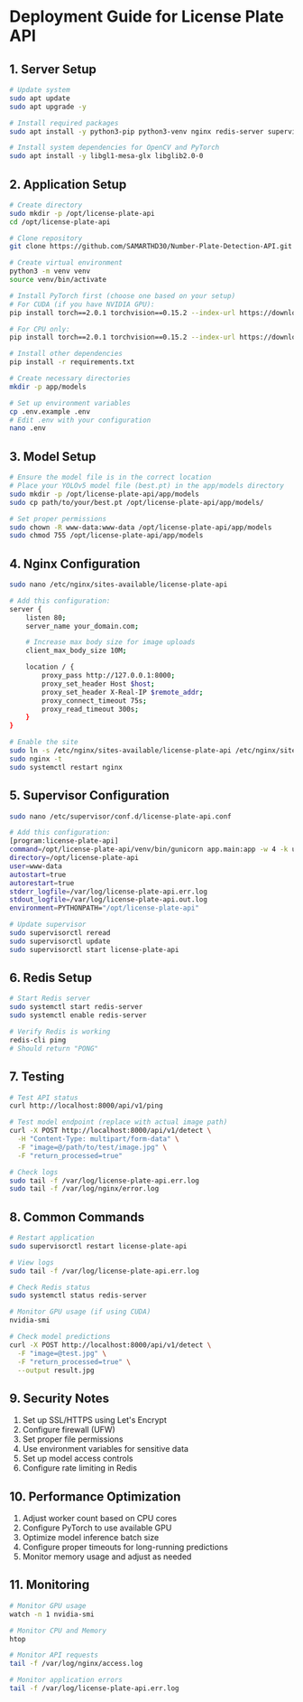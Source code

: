 # Deployment Guide for License Plate API

## 1. Server Setup

```bash
# Update system
sudo apt update
sudo apt upgrade -y

# Install required packages
sudo apt install -y python3-pip python3-venv nginx redis-server supervisor

# Install system dependencies for OpenCV and PyTorch
sudo apt install -y libgl1-mesa-glx libglib2.0-0
```

## 2. Application Setup

```bash
# Create directory
sudo mkdir -p /opt/license-plate-api
cd /opt/license-plate-api

# Clone repository
git clone https://github.com/SAMARTHD30/Number-Plate-Detection-API.git .

# Create virtual environment
python3 -m venv venv
source venv/bin/activate

# Install PyTorch first (choose one based on your setup)
# For CUDA (if you have NVIDIA GPU):
pip install torch==2.0.1 torchvision==0.15.2 --index-url https://download.pytorch.org/whl/cu118

# For CPU only:
pip install torch==2.0.1 torchvision==0.15.2 --index-url https://download.pytorch.org/whl/cpu

# Install other dependencies
pip install -r requirements.txt

# Create necessary directories
mkdir -p app/models

# Set up environment variables
cp .env.example .env
# Edit .env with your configuration
nano .env
```

## 3. Model Setup

```bash
# Ensure the model file is in the correct location
# Place your YOLOv5 model file (best.pt) in the app/models directory
sudo mkdir -p /opt/license-plate-api/app/models
sudo cp path/to/your/best.pt /opt/license-plate-api/app/models/

# Set proper permissions
sudo chown -R www-data:www-data /opt/license-plate-api/app/models
sudo chmod 755 /opt/license-plate-api/app/models
```

## 4. Nginx Configuration

```bash
sudo nano /etc/nginx/sites-available/license-plate-api

# Add this configuration:
server {
    listen 80;
    server_name your_domain.com;

    # Increase max body size for image uploads
    client_max_body_size 10M;

    location / {
        proxy_pass http://127.0.0.1:8000;
        proxy_set_header Host $host;
        proxy_set_header X-Real-IP $remote_addr;
        proxy_connect_timeout 75s;
        proxy_read_timeout 300s;
    }
}

# Enable the site
sudo ln -s /etc/nginx/sites-available/license-plate-api /etc/nginx/sites-enabled/
sudo nginx -t
sudo systemctl restart nginx
```

## 5. Supervisor Configuration

```bash
sudo nano /etc/supervisor/conf.d/license-plate-api.conf

# Add this configuration:
[program:license-plate-api]
command=/opt/license-plate-api/venv/bin/gunicorn app.main:app -w 4 -k uvicorn.workers.UvicornWorker -b 0.0.0.0:8000 --timeout 300
directory=/opt/license-plate-api
user=www-data
autostart=true
autorestart=true
stderr_logfile=/var/log/license-plate-api.err.log
stdout_logfile=/var/log/license-plate-api.out.log
environment=PYTHONPATH="/opt/license-plate-api"

# Update supervisor
sudo supervisorctl reread
sudo supervisorctl update
sudo supervisorctl start license-plate-api
```

## 6. Redis Setup

```bash
# Start Redis server
sudo systemctl start redis-server
sudo systemctl enable redis-server

# Verify Redis is working
redis-cli ping
# Should return "PONG"
```

## 7. Testing

```bash
# Test API status
curl http://localhost:8000/api/v1/ping

# Test model endpoint (replace with actual image path)
curl -X POST http://localhost:8000/api/v1/detect \
  -H "Content-Type: multipart/form-data" \
  -F "image=@/path/to/test/image.jpg" \
  -F "return_processed=true"

# Check logs
sudo tail -f /var/log/license-plate-api.err.log
sudo tail -f /var/log/nginx/error.log
```

## 8. Common Commands

```bash
# Restart application
sudo supervisorctl restart license-plate-api

# View logs
sudo tail -f /var/log/license-plate-api.err.log

# Check Redis status
sudo systemctl status redis-server

# Monitor GPU usage (if using CUDA)
nvidia-smi

# Check model predictions
curl -X POST http://localhost:8000/api/v1/detect \
  -F "image=@test.jpg" \
  -F "return_processed=true" \
  --output result.jpg
```

## 9. Security Notes

1. Set up SSL/HTTPS using Let's Encrypt
2. Configure firewall (UFW)
3. Set proper file permissions
4. Use environment variables for sensitive data
5. Set up model access controls
6. Configure rate limiting in Redis

## 10. Performance Optimization

1. Adjust worker count based on CPU cores
2. Configure PyTorch to use available GPU
3. Optimize model inference batch size
4. Configure proper timeouts for long-running predictions
5. Monitor memory usage and adjust as needed

## 11. Monitoring

```bash
# Monitor GPU usage
watch -n 1 nvidia-smi

# Monitor CPU and Memory
htop

# Monitor API requests
tail -f /var/log/nginx/access.log

# Monitor application errors
tail -f /var/log/license-plate-api.err.log
```